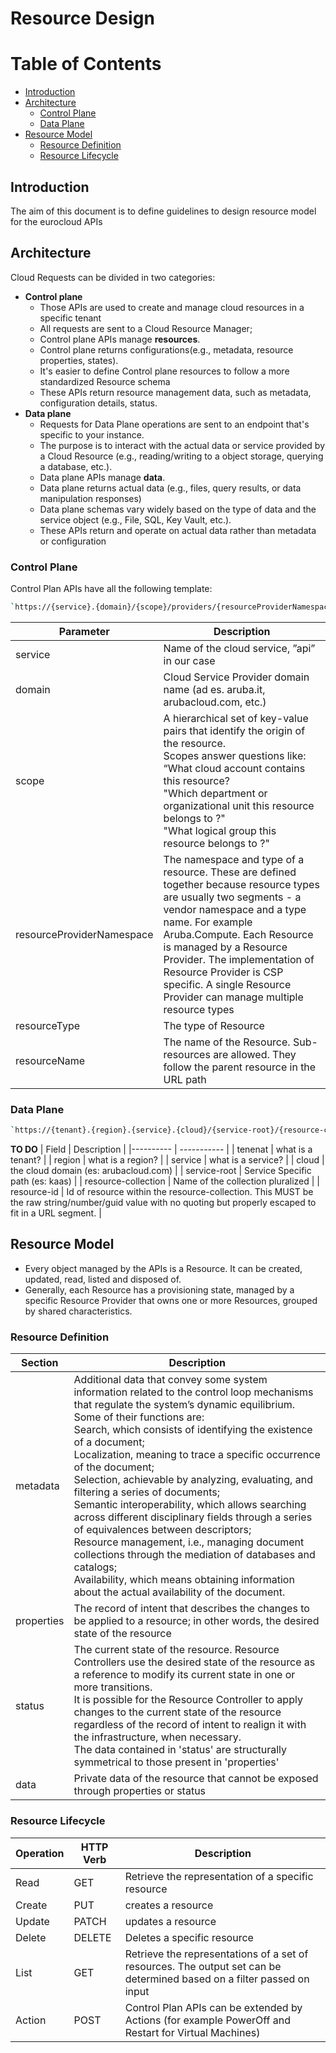 # **Resource Design**

# Table of Contents
- [Introduction](#introduction)
- [Architecture](#resource-model)
  - [Control Plane](#architecture)
  - [Data Plane](#resource-model)
- [Resource Model](#resource-model)
  - [Resource Definition](#resource-definition)
  - [Resource Lifecycle](#resource-lifecycle)

## **Introduction**
The aim of this document is to define guidelines to design resource model for the eurocloud APIs

## **Architecture**

Cloud Requests can be divided in two categories:
  - **Control plane** 
    - Those APIs are used to create and manage cloud resources in a specific tenant
    - All requests are sent to a Cloud Resource Manager;
    - Control plane APIs manage **resources**.
    - Control plane returns configurations(e.g., metadata, resource properties, states).
    - It's easier to define Control plane resources to follow a more standardized Resource schema
    - These APIs return resource management data, such as metadata, configuration details, status.
  - **Data plane**
    - Requests for Data Plane operations are sent to an endpoint that's specific to your instance.
    - The purpose is to interact with the actual data or service provided by a Cloud Resource (e.g., reading/writing to a object storage, querying a database, etc.).
    - Data plane APIs manage **data**.
    - Data plane returns actual data (e.g., files, query results, or data manipulation responses)
    - Data plane schemas vary widely based on the type of data and the service object (e.g., File, SQL, Key Vault, etc.).
    - These APIs return and operate on actual data rather than metadata or configuration

### **Control Plane**

Control Plan APIs have all the following template:

```bash
`https://{service}.{domain}/{scope}/providers/{resourceProviderNamespace}/{resourceType}[/{resourceName}][/{action}]?api-version={api-version}[&{queryStringParameters}]`
```


| Parameter | Description |
|---------- | ----------- |
| service   | Name of the cloud service, ”api” in our case |
| domain    | Cloud Service Provider domain name (ad es. aruba.it, arubacloud.com, etc.) |
| scope    | A hierarchical set of key-value pairs that identify the origin of the resource. <br/> Scopes answer questions like: “What cloud account contains this resource?<br/>"Which department or organizational unit this resource belongs to ?"<br/>"What logical group this resource belongs to ?"<br/>|
| resourceProviderNamespace    | The namespace and type of a resource. These are defined together because resource types are usually two segments - a vendor namespace and a type name. For example Aruba.Compute. Each Resource is managed by a Resource Provider. The implementation of Resource Provider is CSP specific. A single Resource Provider can manage multiple resource types|
| resourceType    | The type of Resource|
| resourceName    | The name of the Resource. Sub-resources are allowed. They follow the parent resource in the URL path|

### **Data Plane**

```bash
`https://{tenant}.{region}.{service}.{cloud}/{service-root}/{resource-collection}/{resource-id}`
```

****TO DO****
| Field | Description |
|---------- | ----------- |
| tenenat | what is a tenant?  |
| region  | what is a region?   |
| service | what is a service? |
| cloud   | the cloud domain (es: arubacloud.com) |
| service-root   | Service Specific path (es: kaas) |
| resource-collection   | Name of the collection pluralized |
| resource-id   | Id of resource within the resource-collection. This MUST be the raw string/number/guid value with no quoting but properly escaped to fit in a URL segment. |

## **Resource Model**

- Every object managed by the APIs is a Resource. It can be created, updated, read, listed and disposed of.
- Generally, each Resource has a provisioning state, managed by a specific Resource Provider that owns one or more Resources, grouped by shared characteristics.


### **Resource Definition**

| Section | Description |
|-------------|---------|
|metadata|Additional data that convey some system information related to the control loop mechanisms that regulate the system’s dynamic equilibrium.<br/> Some of their functions are:<br/> Search, which consists of identifying the existence of a document;<br/>Localization, meaning to trace a specific occurrence of the document;<br/>Selection, achievable by analyzing, evaluating, and filtering a series of documents;<br/> Semantic interoperability, which allows searching across different disciplinary fields through a series of equivalences between descriptors;<br/>Resource management, i.e., managing document collections through the mediation of databases and catalogs;<br/>Availability, which means obtaining information about the actual availability of the document.<br/>|
|properties|The record of intent that describes the changes to be applied to a resource; in other words, the desired state of the resource|
|status|The current state of the resource. Resource Controllers use the desired state of the resource as a reference to modify its current state in one or more transitions.<br/>It is possible for the Resource Controller to apply changes to the current state of the resource regardless of the record of intent to realign it with the infrastructure, when necessary.<br/>The data contained in 'status' are structurally symmetrical to those present in 'properties'|
|data|Private data of the resource that cannot be exposed through properties or status|

### **Resource Lifecycle**

| Operation | HTTP Verb | Description |
|-------------|---------|-------------|
| Read   |  GET   |Retrieve the representation of a specific resource|
| Create |  PUT   |creates a resource|
| Update |  PATCH |updates a resource|
| Delete |  DELETE|Deletes a specific resource|
| List   |  GET   |Retrieve the representations of a set of resources. The output set can be determined based on a filter passed on input|
| Action |  POST  |Control Plan APIs can be extended by Actions (for example PowerOff and Restart for Virtual Machines)|

